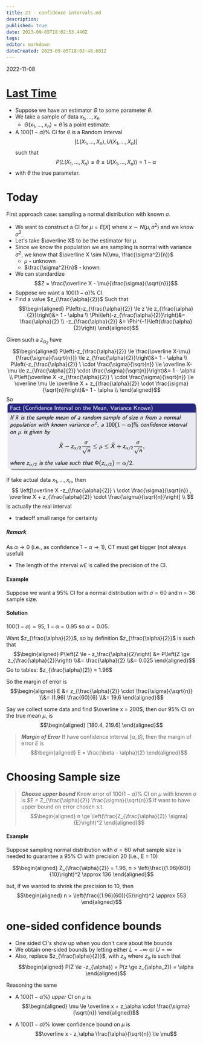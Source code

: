 ```yaml
---
title: 27 - confidence intervals.md
description: 
published: true
date: 2023-09-05T18:02:53.440Z
tags: 
editor: markdown
dateCreated: 2023-09-05T18:02:48.601Z
---
```


2022-11-08

# [Last Time](/courses/y2/fall/stats_3y03/lecture_notes/27_-_confidence_intervals.md)
- Suppose we have an estimator $\Theta$ to some parameter $\theta$.
- We take a sample of data $x_1, \dots, x_n$
    - $\hat \Theta(x_1, \dots, x_n) = \hat \theta$ is a point estimate.
- A $100(1 - \alpha)\%$ CI for $\theta$ is a Random Interval
$$[L(X_1, \dots, X_n), U(X_1, \dots, X_n)]$$ such that
$$P(L(X_1, \dots, X_n) \le \theta \le U(X_1, \dots, X_n)) = 1 - \alpha$$
- with $\theta$ the true parameter.

# Today
First approach case: sampling a normal distribution with known $\sigma$.
- We want to construct a CI for $\mu = E[X]$  where $x \sim N(\mu, \sigma^2)$ and we know $\sigma^2$.
- Let's take $\overline X$ to be the estimator for $\mu$.
- Since we know the population we are sampling is normal with variance $\sigma^2$, we know that $\overline X \sim N(\mu, \frac{\sigma^2}{n})$
    - $\mu$ - unknown
    - $\frac{\sigma^2}{n}$ - known
- We can standardize
$$Z = \frac{\overline X - \mu}{\frac{\sigma}{\sqrt{n}}}$$
- Suppose we want a $100(1 - \alpha)\%$ CI.
- Find a value $z_{\frac{\alpha}{2}}$ Such that
$$\begin{aligned}
    P\left(-z_{\frac{\alpha}{2}} \le z \le z_{\frac{\alpha}{2}}\right)&= 1 - \alpha \\
    \Phi\left(-z_{\frac{\alpha}{2}}\right)&= \frac{\alpha}{2} \\
    -z_{\frac{\alpha}{2}} &= \Phi^{-1}\left(\frac{\alpha}{2}\right)
\end{aligned}$$

Given such a $z_{\alpha_2}$ have
$$\begin{aligned}
    P\left(-z_{\frac{\alpha}{2}} \le \frac{\overline X-\mu}{\frac{\sigma}{\sqrt{n}}} \le z_{\frac{\alpha}{2}}\right)&= 1 - \alpha \\
    P\left(-z_{\frac{\alpha}{2}} \ \cdot \frac{\sigma}{\sqrt{n}} \le \overline X-\mu \le z_{\frac{\alpha}{2}} \cdot \frac{\sigma}{\sqrt{n}}\right)&= 1 - \alpha \\
    P\left(\overline X -z_{\frac{\alpha}{2}} \ \cdot \frac{\sigma}{\sqrt{n}} \le \overline \mu \le \overline X + z_{\frac{\alpha}{2}} \cdot \frac{\sigma}{\sqrt{n}}\right)&= 1 - \alpha \\
\end{aligned}$$
So
![](/images/20221120121614.png)

If take actual data $x_1, \dots, x_n$, then
$$
    \left[\overline X -z_{\frac{\alpha}{2}} \ \cdot \frac{\sigma}{\sqrt{n}} , \overline X + z_{\frac{\alpha}{2}} \cdot \frac{\sigma}{\sqrt{n}}\right] \\
$$
Is actually the real interval
- tradeoff small range for certainty

##### Remark
As $\alpha \to 0$ (i.e., as confidence $1 - \alpha \to 1$), CT must get bigger (not always useful)
- The length of the interval $wE$ is called the precision of the CI.

#### Example
Suppose we want a $95\%$ CI for a normal distribution with $\sigma = 60$ and n = 36 sample size.

#### Solution
$100(1 - \alpha) = 95$, $1 - \alpha = 0.95$ so $\alpha = 0.05$.

Want $z_{\frac{\alpha}{2}}$, so by definition $z_{\frac{\alpha}{2}}$ is such that
$$\begin{aligned}
    P\left(Z \le - z_\frac{\alpha}{2}\right) &= P\left(Z \ge z_{\frac{\alpha}{2}}\right)
    \\&= \frac{\alpha}{2} 
    \\&= 0.025
\end{aligned}$$
Go to tables: $z_{\frac{\alpha}{2}} = 1.96$

So the margin of error is
$$\begin{aligned}
    E &= z_{\frac{\alpha}{2}} \cdot \frac{\sigma}{\sqrt{n}}
    \\&=
        (1.96) \frac{60}{6}
    \\&=
        19.6
\end{aligned}$$

Say we collect some data and find $\overline x = 200$, then our $95\%$ CI on the true mean $\mu$, is
$$\begin{aligned}
    [180.4, 219.6]
\end{aligned}$$

> ***Margin of Error***
> If have confidence interval $[\alpha, \beta]$, then the margin of error $E$ is
> $$\begin{aligned}
>     E = \frac{\beta - \alpha}{2}
> \end{aligned}$$


# Choosing Sample size
> ***Choose upper bound***
> Know error of $100(1 - \alpha)\%$ CI on $\mu$ with known $\sigma$ is $E = Z_{\frac{\alpha}{2}} \frac{\sigma}{\sqrt{n}}$
> If want to have upper bound on error chosen s.t.
> $$\begin{aligned}
>     n \ge \left(\frac{Z_{\frac{\alpha}{2}} \sigma}{E}\right)^2
> \end{aligned}$$

#### Example
Suppose sampling normal distribution with $\sigma = 60$ what sample size is needed to guarantee a $95\%$ CI with precision 20 (i.e., E = 10)

$$\begin{aligned}
    Z_{\frac{\alpha}{2}} = 1.96, n > \left(\frac{(1.96)(60)}{10}\right)^2 \approx 136
\end{aligned}$$

but, if we wanted to shrink the precision to 10, then
$$\begin{aligned}
    n > 
     \left(\frac{(1.96)(60)}{5}\right)^2 \approx 553
\end{aligned}$$

# one-sided confidence bounds
- One sided CI's show up when you don't care about hte bounds
- We obtain one-sided bounds by letting either $L = -\infty$ or $U = \infty$
- Also, replace $z_{\frac{\alpha}{2}}$, with $z_\alpha$ where $z_\alpha$ is such that
$$\begin{aligned}
    P(Z \le -z_{\alpha}) = P(z \ge z_{\alpha_2}) = \alpha
\end{aligned}$$

Reasoning the same
- A $100(1 - \alpha\%)$ *upper* CI on $\mu$ is
$$\begin{aligned}
    \mu \le \overline x + z_\alpha \cdot \frac{\sigma}{\sqrt{n}}
\end{aligned}$$

- A $100(1 - \alpha)\%$ lower confidence bound on $\mu$ is
$$\overline x - z_\alpha \frac{\alpha}{\sqrt{n}} \le \mu$$
